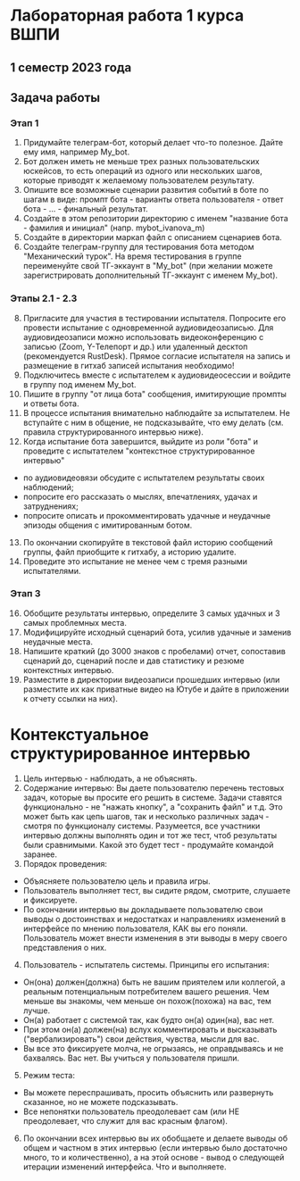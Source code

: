 # Лабораторная работа 1 курса ВШПИ
## 1 семестр 2023 года

## Задача работы
### Этап 1
1. Придумайте телеграм-бот, который делает что-то полезное. Дайте ему имя, например My_bot.  
2. Бот должен иметь не меньше трех разных пользовательских юскейсов, то есть операций из одного или нескольких шагов, которые приводят к желаемому пользователем результату.
3. Опишите все возможные сценарии развития событий в боте по шагам в виде: промпт бота - варианты ответа пользователя - ответ бота - ... - финальный результат.
4. Создайте в этом репозитории директорию с именем "название бота - фамилия и инициал" (напр. mybot_ivanova_m)
5. Создайте в директории маркап файл с описанием сценариев бота.
6. Создайте телеграм-группу для тестирования бота методом "Механический турок". На время тестирования в группе переименуйте свой ТГ-эккаунт в "My_bot" (при желании можете зарегистрировать дополнительный ТГ-эккаунт с именем My_bot).

### Этапы 2.1 - 2.3
8. Пригласите для участия в тестировании испытателя. Попросите его провести испытание с одновременной аудиовидеозаписью. Для аудиовидеозаписи можно использовать видеоконференцию с записью (Zoom, Y-Телепорт и др.) или удаленный десктоп (рекомендуется RustDesk). Прямое согласие испытателя на запись и размещение в гитхаб записей испытания необходимо! 
9. Подключитесь вместе с испытателем к аудиовидеосессии и войдите в группу под именем My_bot.
10. Пишите в группу "от лица бота" сообщения, имитирующие промпты и ответы бота.
11. В процессе испытания внимательно наблюдайте за испытателем. Не вступайте с ним в общение, не подсказывайте, что ему делать (см. правила структурированного интервью ниже).
12. Когда испытание бота завершится, выйдите из роли "бота" и проведите с испытателем "контекстное структурированное интервью"
- по аудиовидеовязи обсудите с испытателем результаты своих наблюдений;
- попросите его рассказать о мыслях, впечатлениях, удачах и затруднениях;
- попросите описать и прокомментировать удачные и неудачные эпизоды общения с имитированным ботом.
13. По окончании скопируйте в текстовой файл историю сообщений группы, файл приобщите к гитхабу, а историю удалите. 
14. Проведите это испытание не менее чем с тремя разными испытателями.

### Этап 3 
16. Обобщите результаты интервью, определите 3 самых удачных и 3 самых проблемных места. 
17. Модифицируйте исходный сценарий бота, усилив удачные и заменив неудачные места. 
18. Напишите краткий (до 3000 знаков с пробелами) отчет, сопоставив сценарий до, сценарий после и дав статистику и резюме контекстных интервью.
19. Разместите в директории видеозаписи прошедших интервью (или разместите их как приватные видео на Ютубе и дайте в приложении к отчету ссылки на них). 


# Контекстуальное структурированное интервью
1. Цель интервью - наблюдать, а не объяснять. 
2. Содержание интервью: 
Вы даете пользователю перечень тестовых задач, которые вы просите его решить в системе. Задачи ставятся функционально - не "нажать кнопку", а "сохранить файл" и т.д. Это может быть как цепь шагов, так и несколько различных задач - смотря по функционалу системы. Разумеется, все участники интервью должны выполнять один и тот же тест, чтоб результаты были сравнимыми. Какой это будет тест - продумайте командой заранее. 
3. Порядок проведения: 
- Объясняете пользователю цель и правила игры.
- Пользователь выполняет тест, вы сидите рядом, смотрите, слушаете и фиксируете. 
- По окончании интервью вы докладываете пользователю свои выводы о достоинствах и недостатках и направлениях изменений в интерфейсе по мнению пользователя, КАК вы его поняли. Пользователь может внести изменения в эти выводы в меру своего представления о них. 
4. Пользователь - испытатель системы. Принципы его испытания:
- Он(она) должен(должна) быть не вашим приятелем или коллегой, а реальным потенциальным потребителем вашего решения. Чем меньше вы знакомы, чем меньше он похож(похожа) на вас, тем лучше. 
- Он(а) работает с системой так, как будто он(а) один(на), вас нет. 
- При этом он(а) должен(на) вслух комментировать и высказывать ("вербализировать") свои действия, чувства, мысли для вас. 
- Вы все это фиксируете молча, не огрызаясь, не оправдываясь и не бахвалясь. Вас нет. Вы учиться у пользователя пришли. 
5. Режим теста: 
- Вы можете переспрашивать, просить объяснить или развернуть сказанное, но не можете подсказывать. 
- Все непонятки пользователь преодолевает сам (или НЕ преодолевает, что служит для вас красным флагом). 
6. По окончании всех интервью вы их обобщаете и делаете выводы об общем и частном в этих интервью (если интервью было достаточно много, то и количественно), а на этой основе - вывод о следующей итерации изменений интерфейса. Что и выполняете.
